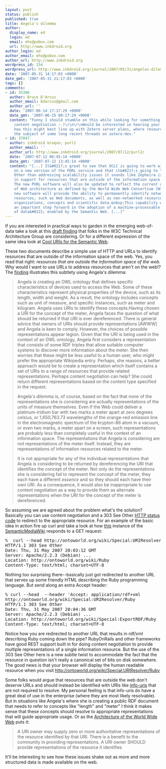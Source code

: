 ```yaml
---
layout: post
status: publish
published: true
title: Angela's dilemma
author:
  display_name: ed
  login: ed
  email: ehs@pobox.com
  url: http://www.inkdroid.org
author_login: ed
author_email: ehs@pobox.com
author_url: http://www.inkdroid.org
wordpress_id: 154
wordpress_url: http://www.inkdroid.org/journal/2007/05/31/angelas-dilemma/
date: '2007-05-31 14:17:03 +0000'
date_gmt: '2007-05-31 21:17:03 +0000'
tags: []
comments:
- id: 35386
  author: Bruce D'Arcus
  author_email: bdarcus@gmail.com
  author_url: ''
  date: '2007-06-14 17:17:29 +0000'
  date_gmt: '2007-06-15 00:17:29 +0000'
  content: "Funny I should stumble on this while looking for something on RDF and
    content negotiation :-)\r\n\r\nWould be interested in hearing your thoughts on
    how this might best line up with Zotero server plans, where resource URIs were
    the subject of some long recent threads on zotero-dev."
- id: 37847
  author: inkdroid &raquo; purl2
  author_email: ''
  author_url: http://www.inkdroid.org/journal/2007/07/12/purl2/
  date: '2007-07-12 06:45:14 +0000'
  date_gmt: '2007-07-12 13:45:14 +0000'
  content: "[...] It&#8217;s great to see that OCLC is going to work with Zepheira
    on a new version of the PURL service and that it&#8217;s going to live at Apache.
    Other than addressing scalability issues it sounds like Zepheira is going to build
    in support for resources that are outside of the information space of the web:
    The new PURL software will also be updated to reflect the current understanding
    of Web architecture as defined by the World Wide Web Consortium (W3C).&nbsp;This
    new software will provide the ability to permanently identify networked information
    resources, such as Web documents, as well as non-networked resources such as people,
    organizations, concepts and scientific data.&nbsp;This capability will represent
    an important step forward in the adoption of a machine-processable &#8220;Web
    of data&#8221; enabled by the Semantic Web. [...]"
---
```

<p>If you are interested in practical ways to garden in the emerging web-of-data take a look at this <a href="http://www.w3.org/2001/tag/doc/httpRange-14/2007-05-31/HttpRange-14">draft finding</a> that folks in the W3C Technical Architecture Group are considering. Or for a different expression of the same idea look at <a href="http://web.archive.org/web/20100531061447/http://www.dfki.uni-kl.de:80/~sauermann/2006/11/cooluris/">Cool URIs for the Semantic Web</a>.</p>
<p>These two documents describe a simple use of HTTP and URLs to identify resources that are outside of the information space of the web.  Yes, you read that right: <em>resources that are outside the information space of the web</em>. Why would I want to use URLs to address resources that aren't on the web!? The <a href="http://www.w3.org/2001/tag/doc/httpRange-14/2007-05-31/HttpRange-14">finding</a> illustrates this subtlety using Angela's dilemma:</p>
<blockquote><p>Angela is creating an OWL ontology that defines specific characteristics of devices used to access the Web. Some of these characteristics represent physical properties of the device, such as its length, width and weight. As a result, the ontology includes concepts such as unit of measure, and specific instances, such as meter and kilogram. Angela uses URIs to identify these concepts.Having chosen a URI for the concept of the meter, Angela faces the question of what should be returned if that URI is ever dereferenced. There is general advice that owners of URIs should provide representations [AWWW] and Angela is keen to comply. However, the choices of possible representations appear legion. Given that the URI is being used in the context of an OWL ontology, Angela first considers a representation that consists of some RDF triples that allow suitable computer systems to discover more information about the meter. She then worries that these might be less useful to a human user, who might prefer the appropriate Wikipedia entry. Perhaps, she reasons, a better approach would be to create a representation which itself contains a set of URIs to a range of resources that provide related representations. Perhaps content negotiation can help? She could return different representations based on the content type specified in the request.</p>
<p>Angela's dilemma is, of course, based on the fact that none of the representations she is considering are actually representations of the units of measure themselves. Even if the Web could deliver a platinum-iridium bar with two marks a meter apart at zero degrees celsius, or 1,650,763.73 wavelengths of the orange-red emission line in the electromagnetic spectrum of the krypton-86 atom in a vacuum, or even two marks, a meter apart on a screen, such representations are probably less than completely useful in the context of an information space. The representations that Angela is considering are not representations of the meter itself. Instead, they are representations of information resources related to the meter.</p>
<p>It is not appropriate for any of the individual representations that Angela is considering to be returned by dereferencing the URI that identifies the concept of the meter. Not only do the representations she is considering fail to represent the concept of the meter, they each have a different <em>essence</em> and so they should each have their own URI. As a consequence, it would also be inappropriate to use content negotiation as a way to provide them as alternate representations when the URI for the concept of the meter is dereferenced.</p></blockquote>
<p>So assuming we are agreed about the problem what's the solution? Basically you can use content negotiation and a 303 See Other <a href="http://www.w3.org/Protocols/rfc2616/rfc2616-sec10.html">HTTP status code</a> to redirect to the appropriate resource. For an example of the basic idea in action fire up curl and take a look at how <a href="http://ontoworld.org/wiki/">this</a> instance of the <a href="http://meta.wikimedia.org/wiki/Semantic_MediaWiki">SemanticMediaWiki</a> responds to a GET request:</p>
<pre>%  curl --head http://ontoworld.org/wiki/Special:URIResolver/Ruby
HTTP/1.1 303 See Other
Date: Thu, 31 May 2007 20:03:12 GMT
Server: Apache/2.2.3 (Debian) ...
Location: http://ontoworld.org/wiki/Ruby
Content-Type: text/html; charset=UTF-8</pre>
<p>Nothing too surprising there--basically just got redirected to another URL that serves up some friendly HTML describing the Ruby programming language. But send along an extra Accept header:</p>
<pre>% curl --head  --header 'Accept: application/rdf+xml
http://ontoworld.org/wiki/Special:URIResolver/Ruby
HTTP/1.1 303 See Other
Date: Thu, 31 May 2007 20:04:36 GMT
Server: Apache/2.2.3 (Debian) ...
Location: http://ontoworld.org/wiki/Special:ExportRDF/Ruby
Content-Type: text/html; charset=UTF-8</pre>
<p>Notice how you are redirected to another URL that results in rdf/xml describing Ruby coming down the pipe?  RubyOnRails and other frameworks have good REST support built in for doing content negotiation to provide multiple representations of a single information resource. But the use of the 303 See Other here is a new subtle twist to accommodate the fact that the resource in question isn't really a canonical set of bits on disk somewhere. The good news is that your browser will display the human readable resource when you visit <a href="http://ontoworld.org/wiki/Special:URIResolver/Ruby">http://ontoworld.org/wiki/Special:URIResolver/Ruby</a></p>
<p>Some folks would argue that resources that are outside the web don't deserve URLs and should instead be identified with URIs like <a href="http://info-uri.info">info-uris</a> that are not required to resolve.  My personal feeling is that info-uris do have a great deal of use in the enterprise (where they are most likely resolvable). But in situations like Angela's where she is creating a public RDF document that needs to refer to concepts like "length" and "meter" I think it makes sense that these concepts should resolve to appropriate representations that will guide appropriate usage. Or as  the <a href="http://www.w3.org/TR/webarch/#representation-management">Architecture of the World Wide Web</a> puts it:</p>
<blockquote><p>A URI owner may supply zero or more authoritative representations of the resource identified by that URI. There is a benefit to the community in providing representations. A URI owner SHOULD provide representations of the resource it identifies</p></blockquote>
<p>It'll be interesting to see how these issues shake out as more and more structured data is made available on the web.</p>
